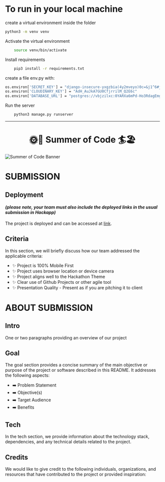 # To run in your local machine 

create a virtual environment inside the folder
```bash
python3 -m venv venv
```

Activate the virtual environment
```bash
    source venv/bin/activate 
```
Install requirements

```bash
    pip3 install -r requirements.txt 
```

create a file env.py with:

```bash
os.environ['SECRET_KEY'] = "django-insecure-yxgzbia(4y2mveyo)0c=&j1^6#j1cai%!p56$l8+px4+kb#*4w"
os.environ['CLOUDINARY_KEY'] = "AdH_AuJkA7GU0CfjrrilM_Q2E6c"
os.environ['DATABASE_URL'] = "postgres://vbjzilxc:0YARXa6mPd-Ho3RdagEmgGbUrqcya64z@trumpet.db.elephantsql.com/vbjzilxc"
```
Run the server
```bash
    python3 manage.py runserver
```
<hr>
<h1 align="center"><strong>🌞🚵 Summer of Code 🏄🏖️</strong>

</h1>


![Summer of Code Banner](https://res.cloudinary.com/djdefbnij/image/upload/v1688114955/Summer_2_owummy.png)

# SUBMISSION
## Deployment
#### _(please note, your team must also include the deployed links in the usual submission in Hackapp)_
The project is deployed and can be accessed at [link](https://suns-goods-1564630265ef.herokuapp.com/).

## Criteria
In this section, we will briefly discuss how our team addressed the applicable criteria:

- ✨ Project is 100% Mobile First
- ✨ Project uses browser location or device camera
- ✨ Project aligns well to the Hackathon Theme
- ✨ Clear use of Github Projects or other agile tool
- ✨ Presentation Quality - Present as if you are pitching it to client

# ABOUT SUBMISSION
## Intro
One or two paragraphs providing an overview of our project

## Goal
The goal section provides a concise summary of the main objective or purpose of the project or software described in this README. It addresses the following aspects:

- ➡️ Problem Statement
- ➡️ Objective(s)
- ➡️ Target Audience
- ➡️ Benefits

## Tech
In the tech section, we provide information about the technology stack, dependencies, and any technical details related to the project.

## Credits
We would like to give credit to the following individuals, organizations, and resources that have contributed to the project or provided inspiration:

